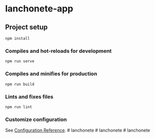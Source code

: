 # lanchonete-app

## Project setup
```
npm install
```

### Compiles and hot-reloads for development
```
npm run serve
```

### Compiles and minifies for production
```
npm run build
```

### Lints and fixes files
```
npm run lint
```

### Customize configuration
See [Configuration Reference](https://cli.vuejs.org/config/).
#   l a n c h o n e t e  
 #   l a n c h o n e t e  
 #   l a n c h o n e t e  
 
